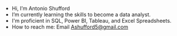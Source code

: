 - Hi, I’m Antonio Shufford
- I’m currently learning the skills to become a data analyst.
- I'm proficient in SQL, Power BI, Tableau, and Excel Spreadsheets.
- How to reach me: Email Ashufford5@gmail.com

<!---
AShufford7/AShufford7 is a ✨ special ✨ repository because its `README.md` (this file) appears on your GitHub profile.
You can click the Preview link to take a look at your changes.
--->
